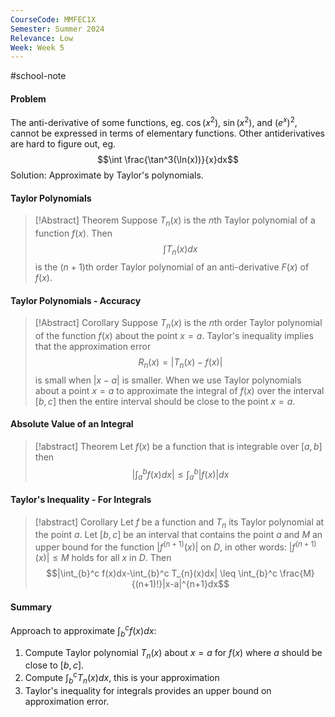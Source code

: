 ```yaml
---
CourseCode: MMFEC1X
Semester: Summer 2024
Relevance: Low
Week: Week 5
---
```

#school-note 
#### Problem
The anti-derivative of some functions, eg. $\cos(x^2)$, $\sin(x^2)$, and $(e^x)^2$, cannot be expressed in terms of elementary functions.
Other antiderivatives are hard to figure out, eg.
$$\int \frac{\tan^3(\ln(x))}{x}dx$$
Solution:
Approximate by Taylor's polynomials.
#### Taylor Polynomials
>[!Abstract] Theorem
>Suppose $T_{n}(x)$ is the *n*th Taylor polynomial of a function $f(x)$. Then
>$$\int T_{n}(x)dx$$
>is the $(n+1)$th order Taylor polynomial of an anti-derivative $F(x)$ of $f(x)$.

#### Taylor Polynomials - Accuracy
>[!Abstract] Corollary
>Suppose $T_{n}(x)$ is the *n*th order Taylor polynomial of the function $f(x)$ about the point $x=a$.
>Taylor's inequality implies that the approximation error
>$$R_{n}(x) = |T_{n}(x)-f(x)|$$
>is small when $|x-a|$ is smaller.
>When we use Taylor polynomials about a point $x=a$ to approximate the integral of $f(x)$ over the interval $[b, c]$ then the entire interval should be close to the point $x=a$.

#### Absolute Value of an Integral
> [!abstract] Theorem
> Let $f(x)$ be a function that is integrable over $[a, b]$ then
> $$|\int_{a}^b f(x)dx| \leq \int_{a}^b |f(x)|dx$$

#### Taylor's Inequality - For Integrals
> [!abstract] Corollary
> Let $f$ be a function and $T_{n}$ its Taylor polynomial at the point $a$. 
> Let $[b, c]$ be an interval that contains the point $a$ and $M$ an upper bound for the function $|f^{(n+1)}(x)|$ on $D$, in other words:
> $|f^{(n+1)}(x)|\leq M$ holds for all $x$ in $D$.
> Then
> $$|\int_{b}^c f(x)dx-\int_{b}^c T_{n}(x)dx| \leq \int_{b}^c \frac{M}{(n+1)!}|x-a|^{n+1}dx$$

#### Summary
Approach to approximate $\int_{b}^c f(x)dx$:
1. Compute Taylor polynomial $T_{n}(x)$ about $x=a$ for $f(x)$ where $a$ should be close to $[b, c]$.
2. Compute $\int_{b}^c T_{n}(x)dx$, this is your approximation
3. Taylor's inequality for integrals provides an upper bound on approximation error.

